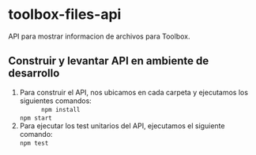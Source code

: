 # toolbox-files-api
API para mostrar informacion de archivos para Toolbox.

## Construir y levantar API en ambiente de desarrollo
1. Para construir el API, nos ubicamos en cada carpeta y ejecutamos los siguientes comandos:  
`       npm install  
`  
`
        npm start
`
2. Para ejecutar los test unitarios del API, ejecutamos el siguiente comando:  
`
        npm test
`

